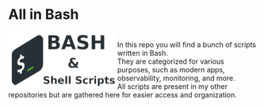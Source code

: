 # All in Bash
<img width="220" alt="All_in_Bash" src="https://github.com/rafaelurrutiasilva/images/blob/main/logos/bash_logo.png" align=left> <br>
In this repo you will find a bunch of scripts written in Bash.<br>
They are categorized for various purposes, such as modern apps, observability, monitoring, and more.<br> 
All scripts are present in my other repositories but are gathered here for easier access and organization.<br>
